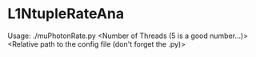 # L1NtupleRateAna

Usage: ./muPhotonRate.py <Number of Threads (5 is a good number...)> <Relative path to the config file (don't forget the .py)>

